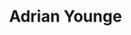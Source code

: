 ---
title: "Adrian Younge"
summary: "American composer, arranger and music producer, born in 1978. Along with , concert producer and industry veteran , founded , \"a global movement lived through community and culture\"."
image: "adrian-younge.jpg"
apple_music_artist_url: "None"
wikipedia_url: "https://en.wikipedia.org/wiki/Adrian_Younge"
---